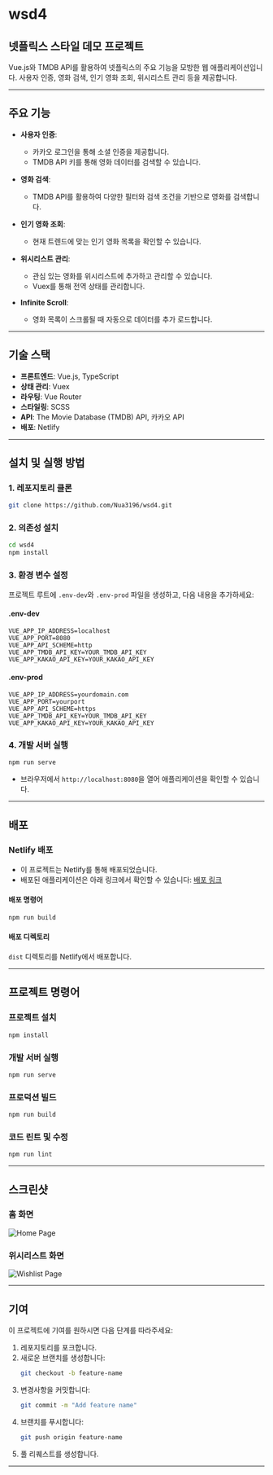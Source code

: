 # wsd4

## 넷플릭스 스타일 데모 프로젝트

Vue.js와 TMDB API를 활용하여 넷플릭스의 주요 기능을 모방한 웹 애플리케이션입니다. 사용자 인증, 영화 검색, 인기 영화 조회, 위시리스트 관리 등을 제공합니다.

---

## 주요 기능

- **사용자 인증**:
  - 카카오 로그인을 통해 소셜 인증을 제공합니다.
  - TMDB API 키를 통해 영화 데이터를 검색할 수 있습니다.

- **영화 검색**:
  - TMDB API를 활용하여 다양한 필터와 검색 조건을 기반으로 영화를 검색합니다.

- **인기 영화 조회**:
  - 현재 트렌드에 맞는 인기 영화 목록을 확인할 수 있습니다.

- **위시리스트 관리**:
  - 관심 있는 영화를 위시리스트에 추가하고 관리할 수 있습니다.
  - Vuex를 통해 전역 상태를 관리합니다.

- **Infinite Scroll**:
  - 영화 목록이 스크롤될 때 자동으로 데이터를 추가 로드합니다.

---

## 기술 스택

- **프론트엔드**: Vue.js, TypeScript
- **상태 관리**: Vuex
- **라우팅**: Vue Router
- **스타일링**: SCSS
- **API**: The Movie Database (TMDB) API, 카카오 API
- **배포**: Netlify

---

## 설치 및 실행 방법

### 1. 레포지토리 클론

```bash
git clone https://github.com/Nua3196/wsd4.git
```

### 2. 의존성 설치

```bash
cd wsd4
npm install
```

### 3. 환경 변수 설정

프로젝트 루트에 `.env-dev`와 `.env-prod` 파일을 생성하고, 다음 내용을 추가하세요:

#### **.env-dev**
```env
VUE_APP_IP_ADDRESS=localhost
VUE_APP_PORT=8080
VUE_APP_API_SCHEME=http
VUE_APP_TMDB_API_KEY=YOUR_TMDB_API_KEY
VUE_APP_KAKAO_API_KEY=YOUR_KAKAO_API_KEY
```

#### **.env-prod**
```env
VUE_APP_IP_ADDRESS=yourdomain.com
VUE_APP_PORT=yourport
VUE_APP_API_SCHEME=https
VUE_APP_TMDB_API_KEY=YOUR_TMDB_API_KEY
VUE_APP_KAKAO_API_KEY=YOUR_KAKAO_API_KEY
```

### 4. 개발 서버 실행

```bash
npm run serve
```

- 브라우저에서 `http://localhost:8080`을 열어 애플리케이션을 확인할 수 있습니다.

---

## 배포

### Netlify 배포

- 이 프로젝트는 Netlify를 통해 배포되었습니다.
- 배포된 애플리케이션은 아래 링크에서 확인할 수 있습니다:
  [배포 링크](https://lucky-praline-fc7819.netlify.app/)

#### **배포 명령어**
```bash
npm run build
```

#### **배포 디렉토리**
`dist` 디렉토리를 Netlify에서 배포합니다.

---

## 프로젝트 명령어

### 프로젝트 설치
```bash
npm install
```

### 개발 서버 실행
```bash
npm run serve
```

### 프로덕션 빌드
```bash
npm run build
```

### 코드 린트 및 수정
```bash
npm run lint
```

---

## 스크린샷

### 홈 화면
![Home Page](public/screenshots/homepage.png)

### 위시리스트 화면
![Wishlist Page](public/screenshots/wishlist.png)

---

## 기여

이 프로젝트에 기여를 원하시면 다음 단계를 따라주세요:

1. 레포지토리를 포크합니다.
2. 새로운 브랜치를 생성합니다:
   ```bash
   git checkout -b feature-name
   ```
3. 변경사항을 커밋합니다:
   ```bash
   git commit -m "Add feature name"
   ```
4. 브랜치를 푸시합니다:
   ```bash
   git push origin feature-name
   ```
5. 풀 리퀘스트를 생성합니다.

---
